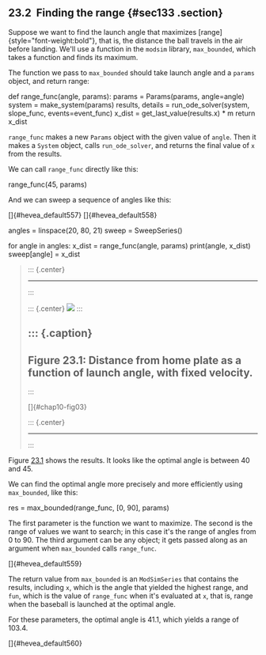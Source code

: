 ﻿23.2  Finding the range {#sec133 .section}
-----------------------

Suppose we want to find the launch angle that maximizes
[range]{style="font-weight:bold"}, that is, the distance the ball
travels in the air before landing. We'll use a function in the `modsim`
library, `max_bounded`, which takes a function and finds its maximum.

The function we pass to `max_bounded` should take launch angle and a
`params` object, and return range:

def range\_func(angle, params): params = Params(params, angle=angle)
system = make\_system(params) results, details =
run\_ode\_solver(system, slope\_func, events=event\_func) x\_dist =
get\_last\_value(results.x) \* m return x\_dist

`range_func` makes a new `Params` object with the given value of
`angle`. Then it makes a `System` object, calls `run_ode_solver`, and
returns the final value of `x` from the results.

We can call `range_func` directly like this:

range\_func(45, params)

And we can sweep a sequence of angles like this:

[]{#hevea_default557} []{#hevea_default558}

angles = linspace(20, 80, 21) sweep = SweepSeries()

for angle in angles: x\_dist = range\_func(angle, params) print(angle,
x\_dist) sweep\[angle\] = x\_dist

> ::: {.center}
>
> ------------------------------------------------------------------------
> :::
>
> ::: {.center}
> ![](ModSimPy035.png)
> :::
>
> ::: {.caption}
>   -------------------------------------------------------------------------------------------
>   Figure 23.1: Distance from home plate as a function of launch angle, with fixed velocity.
>   -------------------------------------------------------------------------------------------
> :::
>
> []{#chap10-fig03}
>
> ::: {.center}
>
> ------------------------------------------------------------------------
> :::

Figure [23.1](#chap10-fig03) shows the results. It looks like the
optimal angle is between 40 and 45.

We can find the optimal angle more precisely and more efficiently using
`max_bounded`, like this:

res = max\_bounded(range\_func, \[0, 90\], params)

The first parameter is the function we want to maximize. The second is
the range of values we want to search; in this case it's the range of
angles from 0 to 90. The third argument can be any object; it gets
passed along as an argument when `max_bounded` calls `range_func`.

[]{#hevea_default559}

The return value from `max_bounded` is an `ModSimSeries` that contains
the results, including `x`, which is the angle that yielded the highest
range, and `fun`, which is the value of `range_func` when it's evaluated
at `x`, that is, range when the baseball is launched at the optimal
angle.

For these parameters, the optimal angle is 41.1, which yields a range of
103.4.

[]{#hevea_default560}

